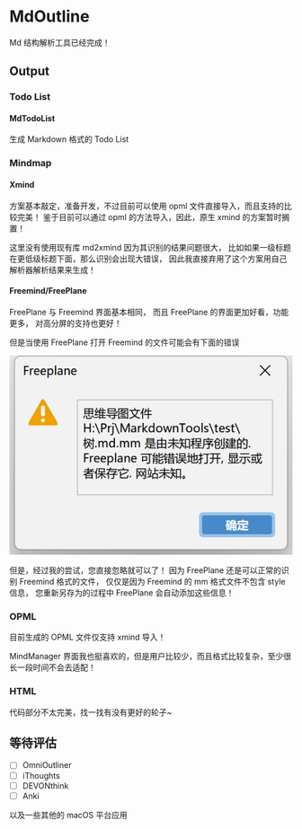 # MdOutline

Md 结构解析工具已经完成！

## Output

### Todo List

#### MdTodoList

生成 Markdown 格式的 Todo List

### Mindmap

#### Xmind

方案基本敲定，准备开发，不过目前可以使用 opml 文件直接导入，而且支持的比较完美！
鉴于目前可以通过 opml 的方法导入，因此，原生 xmind 的方案暂时搁置！

这里没有使用现有库 md2xmind 因为其识别的结果问题很大，
比如如果一级标题在更低级标题下面，那么识别会出现大错误，
因此我直接弃用了这个方案用自己解析器解析结果来生成！

#### Freemind/FreePlane

FreePlane 与 Freemind 界面基本相同，
而且 FreePlane 的界面更加好看，功能更多，
对高分屏的支持也更好！

但是当使用 FreePlane 打开 Freemind 的文件可能会有下面的错误

![](image/README/1687347947795.png)

但是，经过我的尝试，您直接忽略就可以了！
因为 FreePlane 还是可以正常的识别 Freemind 格式的文件，
仅仅是因为 Freemind 的 mm 格式文件不包含 style 信息，
您重新另存为的过程中 FreePlane 会自动添加这些信息！

### OPML

目前生成的 OPML 文件仅支持 xmind 导入！

MindManager 界面我也挺喜欢的，但是用户比较少，而且格式比较复杂，至少很长一段时间不会去适配！

### HTML

代码部分不太完美，找一找有没有更好的轮子~

## 等待评估

- [ ] OmniOutliner
- [ ] iThoughts
- [ ] DEVONthink
- [ ] Anki

以及一些其他的 macOS 平台应用
